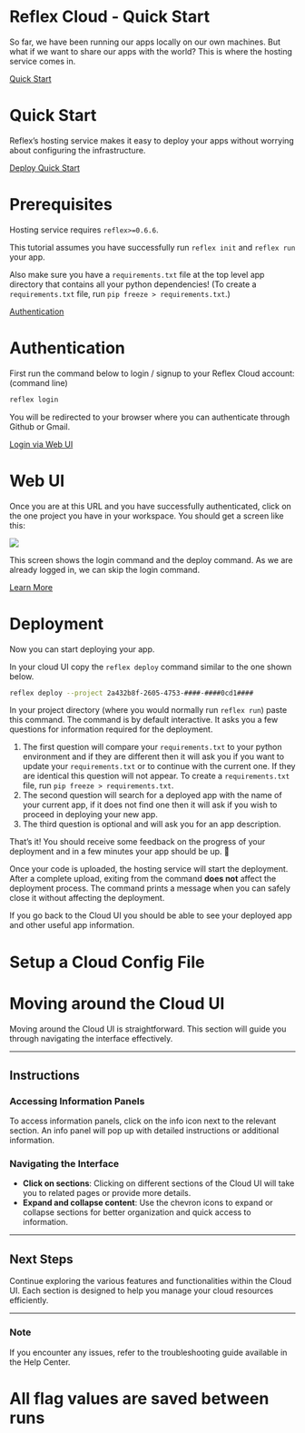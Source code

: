 # Reflex Cloud - Quick Start

So far, we have been running our apps locally on our own machines.
But what if we want to share our apps with the world? This is where
the hosting service comes in.

[Quick Start](https://reflex.dev/docs/hosting/deploy-quick-start/#quick-start)

# Quick Start

Reflex’s hosting service makes it easy to deploy your apps without worrying about configuring the infrastructure.

[Deploy Quick Start](https://reflex.dev/docs/hosting/deploy-quick-start/#prerequisites)

# Prerequisites

Hosting service requires `reflex>=0.6.6`.

This tutorial assumes you have successfully run `reflex init` and `reflex run` your app.

Also make sure you have a `requirements.txt` file at the top level app directory that contains all your python dependencies! (To create a `requirements.txt` file, run `pip freeze > requirements.txt`.)

[Authentication](https://reflex.dev/docs/hosting/deploy-quick-start/#authentication)

# Authentication

First run the command below to login / signup to your Reflex Cloud account: (command line)

```sh
reflex login
```

You will be redirected to your browser where you can authenticate through Github or Gmail.

[Login via Web UI](https://reflex.dev/docs/hosting/deploy-quick-start/#web-ui)

# Web UI

Once you are at this URL and you have successfully authenticated, click on the one project you have in your workspace. You should get a screen like this:

![](cloud_project_page.png)

This screen shows the login command and the deploy command. As we are already logged in, we can skip the login command.

[Learn More](https://reflex.dev/docs/hosting/deploy-quick-start/#deployment)

# Deployment

Now you can start deploying your app.

In your cloud UI copy the `reflex deploy` command similar to the one shown below.
```sh
reflex deploy --project 2a432b8f-2605-4753-####-####0cd1####
```

In your project directory (where you would normally run `reflex run`) paste this command. The command is by default interactive. It asks you a few questions for information required for the deployment.

1. The first question will compare your `requirements.txt` to your python environment and if they are different then it will ask you if you want to update your `requirements.txt` or to continue with the current one. If they are identical this question will not appear. To create a `requirements.txt` file, run `pip freeze > requirements.txt`.
2. The second question will search for a deployed app with the name of your current app, if it does not find one then it will ask if you wish to proceed in deploying your new app.
3. The third question is optional and will ask you for an app description.

That’s it! You should receive some feedback on the progress of your deployment and in a few minutes your app should be up. 🎉

Once your code is uploaded, the hosting service will start the deployment. After a complete upload, exiting from the command **does not** affect the deployment process. The command prints a message when you can safely close it without affecting the deployment.

If you go back to the Cloud UI you should be able to see your deployed app and other useful app information.

# Setup a Cloud Config File

<div aria-labelledby="radix-:R5d6kml6:" class="AccordionContent css-14qn398" data-orientation="vertical" data-state="closed" hidden="" id="radix-:Rdd6kml6:" role="region" style="--radix-accordion-content-height: var(--radix-collapsible-content-height); --radix-accordion-content-width: var(--radix-collapsible-content-width);"></div>

<div class="css-116ytrl" data-orientation="vertical" data-variant="classic">
<div class="AccordionItem css-1g1zb7l" data-orientation="vertical" data-state="closed">

# Moving around the Cloud UI

Moving around the Cloud UI is straightforward. This section will guide you through navigating the interface effectively.

--- 

## Instructions

### Accessing Information Panels

To access information panels, click on the info icon next to the relevant section. An info panel will pop up with detailed instructions or additional information.

### Navigating the Interface

- **Click on sections**: Clicking on different sections of the Cloud UI will take you to related pages or provide more details.
- **Expand and collapse content**: Use the chevron icons to expand or collapse sections for better organization and quick access to information.

---

## Next Steps

Continue exploring the various features and functionalities within the Cloud UI. Each section is designed to help you manage your cloud resources efficiently.

--- 

### Note

If you encounter any issues, refer to the troubleshooting guide available in the Help Center.

# All flag values are saved between runs